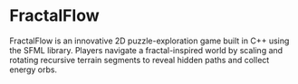 # FractalFlow
FractalFlow is an innovative 2D puzzle-exploration game built in C++ using the SFML library. Players navigate a fractal-inspired world by scaling and rotating recursive terrain segments to reveal hidden paths and collect energy orbs.
